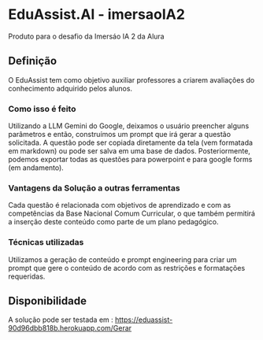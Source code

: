 # EduAssist.AI - imersaoIA2

Produto para o desafio da Imersáo IA 2 da Alura

## Definição
O EduAssist tem como objetivo auxiliar professores a criarem avaliações do conhecimento adquirido pelos alunos.

### Como isso é feito
Utilizando a LLM Gemini do Google, deixamos o usuário preencher alguns parâmetros e então, construímos um prompt que irá gerar a questão solicitada. A questão pode ser copiada diretamente da tela (vem formatada em markdown) ou pode ser salva em uma base de dados. Posteriormente, podemos exportar todas as questões para powerpoint e para google forms (em andamento). 

### Vantagens da Solução a outras ferramentas

Cada questão é relacionada com objetivos de aprendizado e com as competências da Base Nacional Comum Curricular, o que também permitirá a inserção deste conteúdo como parte de um plano pedagógico.

### Técnicas utilizadas

  Utilizamos a geração de conteúdo e prompt engineering para criar um prompt que gere o conteúdo de acordo com as restrições e formatações requeridas.
  

## Disponibilidade

A solução pode ser testada em :  https://eduassist-90d96dbb818b.herokuapp.com/Gerar

